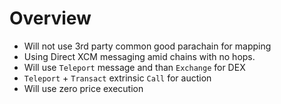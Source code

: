# Overview

- Will not use 3rd party common good parachain for mapping
- Using Direct XCM messaging amid chains with no hops.
- Will use `Teleport` message and than `Exchange` for DEX
- `Teleport` + `Transact` extrinsic `Call` for auction
- Will use zero price execution

[xcmp fromat]:https://github.com/paritytech/xcm-format/blob/master/README.md
[xcmp why]: https://medium.com/polkadot-network/xcm-the-cross-consensus-message-format-3b77b1373392
[1]: https://wiki.polkadot.network/docs/learn-bridges
[2]: https://wiki.polkadot.network/docs/learn-parachains
[3]: https://github.com/paritytech/substrate-subxt
[4]: https://polkadot.network/Polkadot-lightpaper.pdf
[5]: https://wiki.polkadot.network/docs/learn-crosschain
[6]: https://medium.com/polkadot-network/xcm-the-cross-consensus-message-format-3b77b1373392
[7]: https://research.web3.foundation/en/latest/polkadot/XCMP/index.html
[8]: https://medium.com/oak-blockchain/tutorial-polkadot-cross-chain-message-passing-xcmp-demo-with-ping-pallet-f53397158ab4
